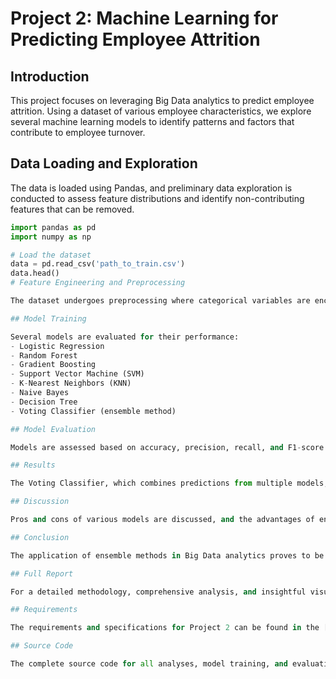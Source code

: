 # Project 2: Machine Learning for Predicting Employee Attrition

## Introduction
This project focuses on leveraging Big Data analytics to predict employee attrition. Using a dataset of various employee characteristics, we explore several machine learning models to identify patterns and factors that contribute to employee turnover.

## Data Loading and Exploration
The data is loaded using Pandas, and preliminary data exploration is conducted to assess feature distributions and identify non-contributing features that can be removed.

```python
import pandas as pd
import numpy as np

# Load the dataset
data = pd.read_csv('path_to_train.csv')
data.head()
# Feature Engineering and Preprocessing

The dataset undergoes preprocessing where categorical variables are encoded using one-hot encoding, and irrelevant features are dropped to streamline the dataset for machine learning algorithms.

## Model Training

Several models are evaluated for their performance:
- Logistic Regression
- Random Forest
- Gradient Boosting
- Support Vector Machine (SVM)
- K-Nearest Neighbors (KNN)
- Naive Bayes
- Decision Tree
- Voting Classifier (ensemble method)

## Model Evaluation

Models are assessed based on accuracy, precision, recall, and F1-score metrics. Cross-validation is used to ensure robust evaluation.

## Results

The Voting Classifier, which combines predictions from multiple models, showed the highest accuracy and robustness, making it the preferred model for predicting employee attrition.

## Discussion

Pros and cons of various models are discussed, and the advantages of ensemble learning methods such as the Voting Classifier are highlighted.

## Conclusion

The application of ensemble methods in Big Data analytics proves to be highly effective in predicting employee attrition, demonstrating the potential of machine learning in HR analytics for organizational planning and management.

## Full Report

For a detailed methodology, comprehensive analysis, and insightful visualizations, please refer to the [full project report][(link_to_full_project_report)](https://github.com/LCQck/Y4S1-Big-Data-Analytics/blob/95d85ae62af0950c69667ca057f8233d226c536a/Project%202%20Machine%20Learning%20for%20Predicting%20Healthcare%20Employee%20Attrition/2039153_Changqing%20Lin%20Project%202%20Report.pdf) by Changqing Lin.

## Requirements

The requirements and specifications for Project 2 can be found in the [Project 2 Requirements][(link_to_project_2_requirements)](https://github.com/LCQck/Y4S1-Big-Data-Analytics/blob/95d85ae62af0950c69667ca057f8233d226c536a/Project%202%20Machine%20Learning%20for%20Predicting%20Healthcare%20Employee%20Attrition/Project%202%20Requirements.pdf) document.

## Source Code

The complete source code for all analyses, model training, and evaluations is available in the [Jupyter Notebook][(link_to_jupyter_notebook)](https://github.com/LCQck/Y4S1-Big-Data-Analytics/blob/95d85ae62af0950c69667ca057f8233d226c536a/Project%202%20Machine%20Learning%20for%20Predicting%20Healthcare%20Employee%20Attrition/2039153_Changqing%20Lin%20Source%20Code.ipynb)https://github.com/LCQck/Y4S1-Big-Data-Analytics/blob/95d85ae62af0950c69667ca057f8233d226c536a/Project%202%20Machine%20Learning%20for%20Predicting%20Healthcare%20Employee%20Attrition/2039153_Changqing%20Lin%20Source%20Code.ipynb.
